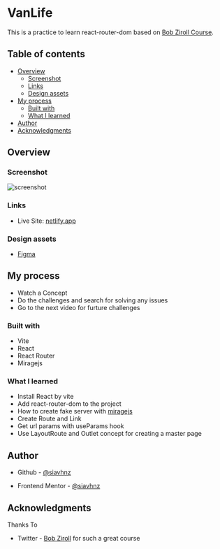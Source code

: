 # VanLife

This is a practice to learn react-router-dom based on [Bob Ziroll Course](https://scrimba.com/learn/reactrouter6).

## Table of contents

- [Overview](#overview)
  - [Screenshot](#screenshot)
  - [Links](#links)
  - [Design assets](#design-assets)
- [My process](#my-process)
  - [Built with](#built-with)
  - [What I learned](#what-i-learned)
- [Author](#author)
- [Acknowledgments](#acknowledgments)

## Overview

### Screenshot

![screenshot](./screenshot/screenshot.png)
 
### Links

- Live Site: [netlify.app](https://van-life-practice.netlify.app)

### Design assets

- [Figma](https://www.figma.com/file/igDA2NiMDhoaIIAqm5EnTq/%23VanLife?node-id=0-1)

## My process
- Watch a Concept
- Do the challenges and search for solving any issues
- Go to the next video for furture challenges

### Built with
  - Vite
  - React
  - React Router
  - Miragejs


### What I learned
 - Install React by vite
 - Add react-router-dom to the project
 - How to create fake server with [miragejs](https://miragejs.com/)
 - Create Route and Link
 - Get url params with useParams hook
 - Use LayoutRoute and Outlet concept for creating a master page
 
## Author

- Github - [@siavhnz](https://www.github.com/siavhnz)

- Frontend Mentor - [@siavhnz](https://www.frontendmentor.io/profile/siavhnz)

## Acknowledgments

Thanks To

- Twitter - [Bob Ziroll](https://www.twiter.com/bobziroll) for such a great course


